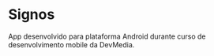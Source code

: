 # Signos
App desenvolvido para plataforma Android durante curso de desenvolvimento mobile da DevMedia.
